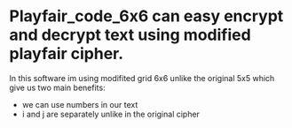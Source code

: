 # Playfair_code_6x6 can easy encrypt and decrypt text using modified playfair cipher.
In this software im using modifited grid 6x6 unlike the original 5x5 which give us two main benefits:
- we can use numbers in our text
- i and j are separately unlike in the original cipher
